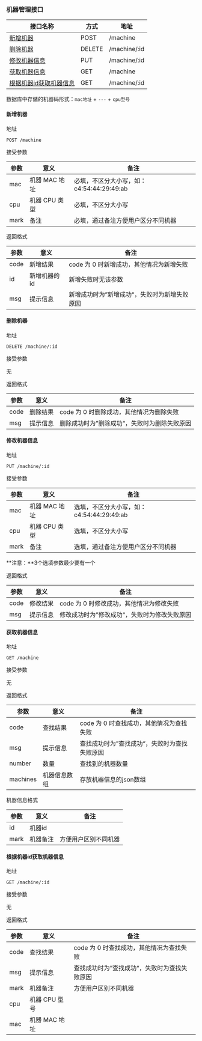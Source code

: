 ### 机器管理接口

| 接口名称 | 方式 | 地址 |
| ------ | ------ | ------ |
| [新增机器](#新增机器) | POST | /machine |
| [删除机器](#删除机器) | DELETE | /machine/:id |
| [修改机器信息](#修改机器信息) | PUT | /machine/:id |
| [获取机器信息](#获取机器信息) | GET | /machine |
| [根据机器id获取机器信息](#根据机器id获取机器信息) | GET | /machine/:id |

数据库中存储的机器码形式：`mac地址` + `---` + `cpu型号`

#### <span id="新增机器">新增机器</span>

地址

`POST /machine`

接受参数

| 参数 | 意义 | 备注 |
| ------ | ------ | ------ |
| mac | 机器 MAC 地址 | 必填，不区分大小写，如：c4:54:44:29:49:ab |
| cpu | 机器 CPU 类型 | 必填，不区分大小写 |
| mark | 备注 | 必填，通过备注方便用户区分不同机器 |

返回格式

| 参数 | 意义 | 备注 |
| ------ | ------ | ------ |
| code | 新增结果 | code 为 0 时新增成功，其他情况为新增失败 |
| id | 新增机器的id | 新增失败时无该参数 |
| msg | 提示信息 | 新增成功时为”新增成功“，失败时为新增失败原因 |





#### <span id="删除机器">删除机器</span>

地址

`DELETE /machine/:id`

接受参数

无

返回格式

| 参数 | 意义 | 备注 |
| ------ | ------ | ------ |
| code | 删除结果 | code 为 0 时删除成功，其他情况为删除失败 |
| msg | 提示信息 | 删除成功时为”删除成功“，失败时为删除失败原因 |





#### <span id="修改机器信息">修改机器信息</span>

地址

`PUT /machine/:id`

接受参数

| 参数 | 意义 | 备注 |
| ------ | ------ | ------ |
| mac | 机器 MAC 地址 | 选填，不区分大小写，如：c4:54:44:29:49:ab |
| cpu | 机器 CPU 类型 | 选填，不区分大小写 |
| mark | 备注 | 选填，通过备注方便用户区分不同机器 |

**注意：**3个选填参数最少要有一个

返回格式

| 参数 | 意义 | 备注 |
| ------ | ------ | ------ |
| code | 修改结果 | code 为 0 时修改成功，其他情况为修改失败 |
| msg | 提示信息 | 修改成功时为”修改成功“，失败时为修改失败原因 |





#### <span id="获取机器信息">获取机器信息</span>

地址

`GET /machine`

接受参数

无

返回格式

| 参数 | 意义 | 备注 |
| ------ | ------ | ------ |
| code | 查找结果 | code 为 0 时查找成功，其他情况为查找失败 |
| msg | 提示信息 | 查找成功时为”查找成功“，失败时为查找失败原因 |
| number | 数量 | 查找到的机器数量 |
| machines | 机器信息数组 | 存放机器信息的json数组 |

机器信息格式

| 参数 | 意义 | 备注 |
| ------ | ------ | ------ |
| id | 机器id |  |
| mark | 机器备注 | 方便用户区别不同机器 |





#### <span id="根据机器id获取机器信息">根据机器id获取机器信息</span>

地址

`GET /machine/:id`

接受参数

无

返回格式

| 参数 | 意义 | 备注 |
| ------ | ------ | ------ |
| code | 查找结果 | code 为 0 时查找成功，其他情况为查找失败 |
| msg | 提示信息 | 查找成功时为”查找成功“，失败时为查找失败原因 |
| mark | 机器备注 | 方便用户区别不同机器 |
| cpu | 机器 CPU 型号 ||
| mac | 机器 MAC 地址 ||
